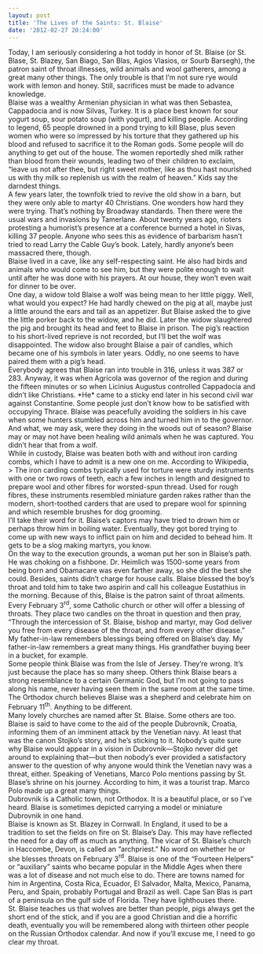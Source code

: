 ```yaml
---
layout: post
title: 'The Lives of the Saints: St. Blaise'
date: '2012-02-27 20:24:00'
---
```



<div>Today, I am seriously considering a hot toddy in honor of St. Blaise (or St. Blase, St. Blazey, San Biago, San Blas, Agios Vlasios, or Sourb Barsegh), the patron saint of throat illnesses, wild animals and wool gatherers, among a great many other things. The only trouble is that I’m not sure rye would work with lemon and honey. Still, sacrifices must be made to advance knowledge.</div><div><span>Blaise was a wealthy Armenian physician in what was then Sebastea, Cappadocia and is now Silvas, Turkey. It is a place best known for sour yogurt soup, sour potato soup (with yogurt), and killing people. According to legend, 65 people drowned in a pond trying to kill Blase, plus seven women who were so impressed by his torture that they gathered up his blood and refused to sacrifice it to the Roman gods. Some people will do anything to get out of the house. The women reportedly shed milk rather than blood from their wounds, leading two of their children to exclaim, “leave us not after thee, but right sweet mother, like as thou hast nourished us with thy milk so replenish us with the realm of heaven.” Kids say the darndest things.</span>  
<span>  
</span></div><div><span>A few years later, the townfolk tried to revive the old show in a barn, but they were only able to martyr 40 Christians. One wonders how hard they were trying. That’s nothing by Broadway standards. Then there were the usual wars and invasions by Tamerlane. About twenty years ago, rioters protesting a humorist’s presence at a conference burned a hotel in Sivas, killing 37 people. Anyone who sees this as evidence of barbarism hasn’t tried to read Larry the Cable Guy’s book. Lately, hardly anyone’s been massacred there, though.</span>  
<span>  
</span></div><div><span>Blaise lived in a cave, like any self-respecting saint. He also had birds and animals who would come to see him, but they were polite enough to wait until after he was done with his prayers. At our house, they won’t even wait for dinner to be over.</span>  
<span>  
</span></div><div><span>One day, a widow told Blaise a wolf was being mean to her little piggy. Well, what would you expect? He had hardly chewed on the pig at all, maybe just a little around the ears and tail as an appetizer. But Blaise asked the to give the little porker back to the widow, and he did. Later the widow slaughtered the pig and brought its head and feet to Blaise in prison. The pig’s reaction to his short-lived reprieve is not recorded, but I’ll bet the wolf was disappointed. The widow also brought Blaise a pair of candles, which became one of his symbols in later years. Oddly, no one seems to have paired them with a pig’s head.</span></div><div><span>  
</span>  
<span>Everybody agrees that Blaise ran into trouble in 316, unless it was 387 or 283. Anyway, it was when Agricola was governor of the region and during the fifteen minutes or so when Licinius Augustus controlled Cappadocia and didn’t like Christians. *He* came to a sticky end later in his second civil war against Constantine. Some people just don’t know how to be satisfied with occupying Thrace. Blaise was peacefully avoiding the soldiers in his cave when some hunters stumbled across him and turned him in to the governor. And what, we may ask, were they doing in the woods out of season? Blaise may or may not have been healing wild animals when he was captured. You didn’t hear that from a wolf.</span></div><div><span>  
</span>  
<span>While in custody, Blaise was beaten both with and without iron carding combs, which I have to admit is a new one on me. According to Wikipedia,</span></div>> <span>The iron carding combs typically used for torture were sturdy instruments with one or two rows of teeth, each a few inches in length and designed to prepare wool and other fibres for worsted-spun thread. Used for rough fibres, these instruments resembled miniature garden rakes rather than the modern, short-toothed carders that are used to prepare wool for spinning and which resemble brushes for dog grooming.</span>

<div><span>I’ll take their word for it. Blaise’s captors may have tried to drown him or perhaps throw him in boiling water. Eventually, they got bored trying to come up with new ways to inflict pain on him and decided to behead him. It gets to be a slog making martyrs, you know.</span></div><div><span>  
</span>  
<span>On the way to the execution grounds, a woman put her son in Blaise’s path. He was choking on a fishbone. Dr. Heimlich was 1500-some years from being born and Obamacare was even farther away, so she did the best she could. Besides, saints didn’t charge for house calls. Blaise blessed the boy’s throat and told him to take two aspirin and call his colleague Eustathius in the morning. Because of this, Blaise is the patron saint of throat ailments. Every February 3</span><span><sup>rd</sup></span><span>, some Catholic church or other will offer a blessing of throats. They place two candles on the throat in question and then pray, “Through the intercession of St. Blaise, bishop and martyr, may God deliver you free from every disease of the throat, and from every other disease.” My father-in-law remembers blessings being offered on Blaise’s day. My father-in-law remembers a great many things. His grandfather buying beer in a bucket, for example.</span></div><div><span>  
</span>  
<span>Some people think Blaise was from the Isle of Jersey. They’re wrong. It’s just because the place has so many sheep. Others think Blaise bears a strong resemblance to a certain Germanic God, but I’m not going to pass along his name, never having seen them in the same room at the same time. The Orthodox church believes Blaise was a shepherd and celebrate him on February 11</span><span><sup>th</sup></span><span>. Anything to be different.</span></div><div><span>  
</span>  
<span>Many lovely churches are named after St. Blaise. Some others are too. Blaise is said to have come to the aid of the people Dubrovnik, Croatia, informing them of an imminent attack by the Venetian navy. At least that was the canon Stojko’s story, and he’s sticking to it. Nobody’s quite sure why Blaise would appear in a vision in Dubrovnik—Stojko never did get around to explaining that—but then nobody’s ever provided a satisfactory answer to the question of why anyone would think the Venetian navy was a threat, either. Speaking of Venetians, Marco Polo mentions passing by St. Blase’s shrine on his journey. According to him, it was a tourist trap. Marco Polo made up a great many things.</span></div><div><span>  
</span>  
<span>Dubrovnik is a Catholic town, not Orthodox. It is a beautiful place, or so I’ve heard. Blaise is sometimes depicted carrying a model or miniature Dubrovnik in one hand. </span></div><div><span>  
</span>  
<span>Blaise is known as St. Blazey in Cornwall. In England, it used to be a tradition to set the fields on fire on St. Blaise’s Day. This may have reflected the need for a day off as much as anything. The vicar of St. Blaise’s church in Haccombe, Devon, is called an “archpriest.” No word on whether he or she blesses throats on February 3</span><span><sup>rd</sup></span><span>. Blaise is one of the “Fourteen Helpers” or “auxiliary” saints who became popular in the Middle Ages when there was a lot of disease and not much else to do. There are towns named for him in Argentina, Costa Rica, Ecuador, El Salvador, Malta, Mexico, Panama, Peru, and Spain, probably Portugal and Brazil as well. Cape San Blas is part of a peninsula on the gulf side of Florida. They have lighthouses there.</span></div><div><span>  
</span>  
<span>St. Blaise teaches us that wolves are better than people, pigs always get the short end of the stick, and if you are a good Christian and die a horrific death, eventually you will be remembered along with thirteen other people on the Russian Orthodox calendar. And now if you’ll excuse me, I need to go clear my throat.</span></div>
